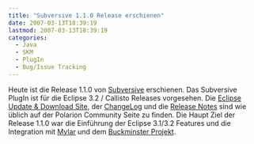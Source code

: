 ```yaml
---
title: "Subversive 1.1.0 Release erschienen"
date: 2007-03-13T18:39:19
lastmod: 2007-03-13T18:39:19
categories:
  - Java
  - SKM
  - PlugIn
  - Bug/Issue Tracking
---
```

Heute ist die Release 1.1.0 von [Subversive](http://www.polarion.org/index.php?page=overview&project=subversive "Subversive") erschienen.
Das Subversive PlugIn ist für die Eclipse 3.2 / Callisto Releases vorgesehen. 
Die [Eclipse Update & Download Site](http://www.polarion.org/index.php?page=download&project=subversive "Eclipse Update & Download Site"), 
der [ChangeLog](http://www.polarion.org/projects/subversive/download/1.1/changelog.txt "ChangeLog") und 
die [Release Notes](http://www.polarion.org/projects/subversive/download/1.1/releasenotes.txt "Release Notes") sind wie üblich auf der 
Polarion Community Seite zu finden.
Die Haupt Ziel der Release 1.1.0 war die Einführung der Eclipse 3.1/3.2 Features und die Integration mit 
[Mylar](http://www.eclipse.org/mylar/ "Mylar") und dem 
[Buckminster Projekt](http://wiki.eclipse.org/index.php/Buckminster "Buckminster Projekt").
